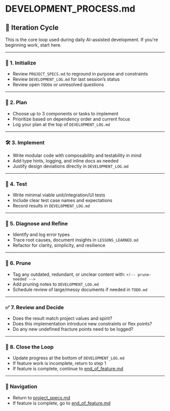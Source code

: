 # DEVELOPMENT_PROCESS.md

## 🔁 Iteration Cycle
This is the core loop used during daily AI-assisted development. If you're beginning work, start here.

---

### 🧭 1. Initialize
- Review `PROJECT_SPECS.md` to reground in purpose and constraints
- Review `DEVELOPMENT_LOG.md` for last session’s status
- Review open `TODO`s or unresolved questions

---

### 🧠 2. Plan
- Choose up to 3 components or tasks to implement
- Prioritize based on dependency order and current focus
- Log your plan at the top of `DEVELOPMENT_LOG.md`

---

### 🛠️ 3. Implement
- Write modular code with composability and testability in mind
- Add type hints, logging, and inline docs as needed
- Justify design deviations directly in `DEVELOPMENT_LOG.md`

---

### 🧪 4. Test
- Write minimal viable unit/integration/UI tests
- Include clear test case names and expectations
- Record results in `DEVELOPMENT_LOG.md`

---

### 🧹 5. Diagnose and Refine
- Identify and log error types
- Trace root causes, document insights in `LESSONS_LEARNED.md`
- Refactor for clarity, simplicity, and resilience

---

### 🧽 6. Prune
- Tag any outdated, redundant, or unclear content with: `<!-- prune-needed -->`
- Add pruning notes to `DEVELOPMENT_LOG.md`
- Schedule review of large/messy documents if needed in `TODO.md`

---

### ✅ 7. Review and Decide
- Does the result match project values and spirit?
- Does this implementation introduce new constraints or flex points?
- Do any new undefined fracture points need to be logged?

---

### 📘 8. Close the Loop
- Update progress at the bottom of `DEVELOPMENT_LOG.md`
- If feature work is incomplete, return to step 1
- If feature is complete, continue to [end_of_feature.md](./end_of_feature.md)

---

### 🔄 Navigation
- Return to [project_specs.md](./project_specs.md)
- If feature is complete, go to [end_of_feature.md](./end_of_feature.md)
